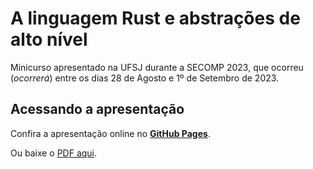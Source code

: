 # A linguagem Rust e abstrações de alto nível

Minicurso apresentado na UFSJ durante a SECOMP 2023, que ocorreu (*ocorrerá*) entre os dias 28 de Agosto e 1º de Setembro de 2023.

## Acessando a apresentação

Confira a apresentação online no [**GitHub Pages**](https://syndelis.github.io/minicurso-rust-secomp-2023/).

Ou baixe o [PDF aqui](https://github.com/Syndelis/minicurso-rust-secomp-2023/tree/gh-pages/README.pdf).

